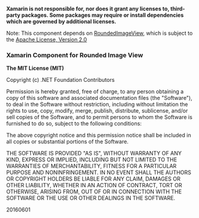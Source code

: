 **Xamarin is not responsible for, nor does it grant any licenses to, third-party packages. Some packages may require or install dependencies which are governed by additional licenses.**

Note: This component depends on [RoundedImageView](https://github.com/vinc3m1/RoundedImageView), which is subject to the [Apache License, Version 2.0](https://github.com/vinc3m1/RoundedImageView/blob/master/LICENSE)

### Xamarin Component for Rounded Image View

**The MIT License (MIT)**

Copyright (c) .NET Foundation Contributors

Permission is hereby granted, free of charge, to any person obtaining a copy of this software and associated documentation files (the "Software"), to deal in the Software without restriction, including without limitation the rights to use, copy, modify, merge, publish, distribute, sublicense, and/or sell copies of the Software, and to permit persons to whom the Software is furnished to do so, subject to the following conditions:

The above copyright notice and this permission notice shall be included in all copies or substantial portions of the Software.

THE SOFTWARE IS PROVIDED "AS IS", WITHOUT WARRANTY OF ANY KIND, EXPRESS OR IMPLIED, INCLUDING BUT NOT LIMITED TO THE WARRANTIES OF MERCHANTABILITY, FITNESS FOR A PARTICULAR PURPOSE AND NONINFRINGEMENT. IN NO EVENT SHALL THE AUTHORS OR COPYRIGHT HOLDERS BE LIABLE FOR ANY CLAIM, DAMAGES OR OTHER LIABILITY, WHETHER IN AN ACTION OF CONTRACT, TORT OR OTHERWISE, ARISING FROM, OUT OF OR IN CONNECTION WITH THE SOFTWARE OR THE USE OR OTHER DEALINGS IN THE SOFTWARE.

20160601
